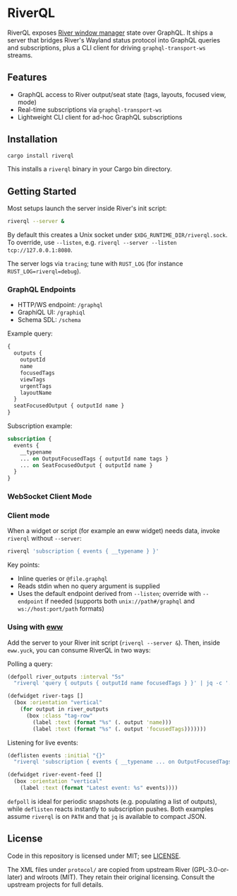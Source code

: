 # RiverQL

RiverQL exposes [River window manager](https://isaacfreund.com/software/river/) state over GraphQL.
It ships a server that bridges River's Wayland status protocol into GraphQL queries and
subscriptions, plus a CLI client for driving `graphql-transport-ws` streams.

## Features

- GraphQL access to River output/seat state (tags, layouts, focused view, mode)
- Real-time subscriptions via `graphql-transport-ws`
- Lightweight CLI client for ad-hoc GraphQL subscriptions

## Installation

```bash
cargo install riverql
```

This installs a `riverql` binary in your Cargo bin directory.

## Getting Started

Most setups launch the server inside River's init script:

```bash
riverql --server &
```

By default this creates a Unix socket under `$XDG_RUNTIME_DIR/riverql.sock`. To
override, use `--listen`, e.g. `riverql --server --listen tcp://127.0.0.1:8080`.

The server logs via `tracing`; tune with `RUST_LOG` (for instance
`RUST_LOG=riverql=debug`).

### GraphQL Endpoints

- HTTP/WS endpoint: `/graphql`
- GraphiQL UI: `/graphiql`
- Schema SDL: `/schema`

Example query:

```graphql
{
  outputs {
    outputId
    name
    focusedTags
    viewTags
    urgentTags
    layoutName
  }
  seatFocusedOutput { outputId name }
}
```

Subscription example:

```graphql
subscription {
  events {
    __typename
    ... on OutputFocusedTags { outputId name tags }
    ... on SeatFocusedOutput { outputId name }
  }
}
```

### WebSocket Client Mode

### Client mode

When a widget or script (for example an eww widget) needs data, invoke `riverql`
without `--server`:

```bash
riverql 'subscription { events { __typename } }'
```

Key points:

- Inline queries or `@file.graphql`
- Reads stdin when no query argument is supplied
- Uses the default endpoint derived from `--listen`; override with
  `--endpoint` if needed (supports both `unix://path#/graphql` and
  `ws://host:port/path` formats)

### Using with [eww](https://elkowar.github.io/eww/)

Add the server to your River init script (`riverql --server &`). Then, inside
`eww.yuck`, you can consume RiverQL in two ways:

Polling a query:

```clojure
(defpoll river_outputs :interval "5s"
  "riverql 'query { outputs { outputId name focusedTags } }' | jq -c '.data.outputs'")

(defwidget river-tags []
  (box :orientation "vertical"
    (for output in river_outputs
      (box :class "tag-row"
        (label :text (format "%s" (. output 'name)))
        (label :text (format "%s" (. output 'focusedTags)))))))
```

Listening for live events:

```clojure
(deflisten events :initial "{}"
  "riverql 'subscription { events { __typename ... on OutputFocusedTags { outputId name tags } } }' | jq -c '.data.events'")

(defwidget river-event-feed []
  (box :orientation "vertical"
    (label :text (format "Latest event: %s" events))))
```

`defpoll` is ideal for periodic snapshots (e.g. populating a list of outputs),
while `deflisten` reacts instantly to subscription pushes. Both examples assume
`riverql` is on `PATH` and that `jq` is available to compact JSON.

## License

Code in this repository is licensed under MIT; see [LICENSE](LICENSE).

The XML files under `protocol/` are copied from upstream River (GPL-3.0-or-later)
and wlroots (MIT). They retain their original licensing. Consult the upstream
projects for full details.
